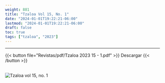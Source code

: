 ```yaml
---
weight: 881
title: "Tzaloa Vol 15, No. 1"
date: "2024-01-01T19:22:21-06:00"
lastmod: "2024-01-01T19:22:21-06:00"
draft: false
toc: true
tags: ["tzaloa", "2023"]
---
```

- - - - - - - - -
{{< button file="Revistas/pdf/Tzaloa 2023 15 - 1.pdf" >}}   Descargar {{< /button >}} 
######
![Tzaloa vol 15, no. 1](images/portada/15-1.jpeg)